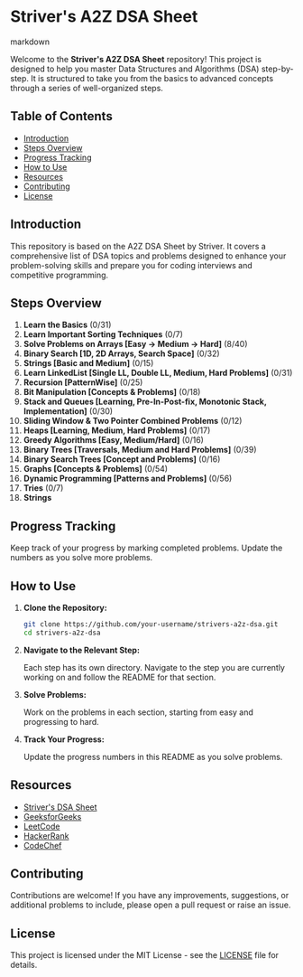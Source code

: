 # Striver's A2Z DSA Sheet

markdown

Welcome to the **Striver's A2Z DSA Sheet** repository! This project is designed to help you master Data Structures and Algorithms (DSA) step-by-step. It is structured to take you from the basics to advanced concepts through a series of well-organized steps.

## Table of Contents

- [Introduction](#introduction)
- [Steps Overview](#steps-overview)
- [Progress Tracking](#progress-tracking)
- [How to Use](#how-to-use)
- [Resources](#resources)
- [Contributing](#contributing)
- [License](#license)

## Introduction 

This repository is based on the A2Z DSA Sheet by Striver. It covers a comprehensive list of DSA topics and problems designed to enhance your problem-solving skills and prepare you for coding interviews and competitive programming.

## Steps Overview

1. **Learn the Basics** (0/31)
2. **Learn Important Sorting Techniques** (0/7)
3. **Solve Problems on Arrays [Easy -> Medium -> Hard]** (8/40)
4. **Binary Search [1D, 2D Arrays, Search Space]** (0/32)
5. **Strings [Basic and Medium]** (0/15)
6. **Learn LinkedList [Single LL, Double LL, Medium, Hard Problems]** (0/31)
7. **Recursion [PatternWise]** (0/25)
8. **Bit Manipulation [Concepts & Problems]** (0/18)
9. **Stack and Queues [Learning, Pre-In-Post-fix, Monotonic Stack, Implementation]** (0/30)
10. **Sliding Window & Two Pointer Combined Problems** (0/12)
11. **Heaps [Learning, Medium, Hard Problems]** (0/17)
12. **Greedy Algorithms [Easy, Medium/Hard]** (0/16)
13. **Binary Trees [Traversals, Medium and Hard Problems]** (0/39)
14. **Binary Search Trees [Concept and Problems]** (0/16)
15. **Graphs [Concepts & Problems]** (0/54)
16. **Dynamic Programming [Patterns and Problems]** (0/56)
17. **Tries** (0/7)
18. **Strings** 

## Progress Tracking

Keep track of your progress by marking completed problems. Update the numbers as you solve more problems.

## How to Use

1. **Clone the Repository:**

   ```bash
   git clone https://github.com/your-username/strivers-a2z-dsa.git
   cd strivers-a2z-dsa
   ```

2. **Navigate to the Relevant Step:**

   Each step has its own directory. Navigate to the step you are currently working on and follow the README for that section.

3. **Solve Problems:**

   Work on the problems in each section, starting from easy and progressing to hard.

4. **Track Your Progress:**

   Update the progress numbers in this README as you solve problems.

## Resources

- [Striver's DSA Sheet](https://takeuforward.org/)
- [GeeksforGeeks](https://www.geeksforgeeks.org/)
- [LeetCode](https://leetcode.com/)
- [HackerRank](https://www.hackerrank.com/)
- [CodeChef](https://www.codechef.com/)

## Contributing

Contributions are welcome! If you have any improvements, suggestions, or additional problems to include, please open a pull request or raise an issue.

## License

This project is licensed under the MIT License - see the [LICENSE](LICENSE) file for details.
